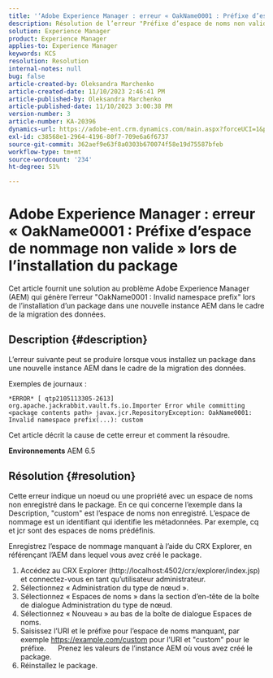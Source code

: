 ```yaml
---
title: '‘Adobe Experience Manager : erreur « OakName0001 : Préfixe d’espace de nommage non valide » lors de l’installation du package’'
description: Résolution de l’erreur "Préfixe d’espace de noms non valide" pour AEM
solution: Experience Manager
product: Experience Manager
applies-to: Experience Manager
keywords: KCS
resolution: Resolution
internal-notes: null
bug: false
article-created-by: Oleksandra Marchenko
article-created-date: 11/10/2023 2:46:41 PM
article-published-by: Oleksandra Marchenko
article-published-date: 11/10/2023 3:00:38 PM
version-number: 3
article-number: KA-20396
dynamics-url: https://adobe-ent.crm.dynamics.com/main.aspx?forceUCI=1&pagetype=entityrecord&etn=knowledgearticle&id=76fa5df0-d77f-ee11-8179-6045bd006149
exl-id: c38568e1-2964-4196-80f7-709e6a6f6737
source-git-commit: 362aef9e63f8a0303b670074f58e19d75587bfeb
workflow-type: tm+mt
source-wordcount: '234'
ht-degree: 51%

---
```


# Adobe Experience Manager : erreur « OakName0001 : Préfixe d’espace de nommage non valide » lors de l’installation du package


Cet article fournit une solution au problème Adobe Experience Manager (AEM) qui génère l’erreur &quot;OakName0001 : Invalid namespace prefix&quot; lors de l’installation d’un package dans une nouvelle instance AEM dans le cadre de la migration des données.

## Description {#description}


L’erreur suivante peut se produire lorsque vous installez un package dans une nouvelle instance AEM dans le cadre de la migration des données.

Exemples de journaux :


```
*ERROR* [ qtp2105113305-2613]  org.apache.jackrabbit.vault.fs.io.Importer Error while committing <package contents path> javax.jcr.RepositoryException: OakName0001: Invalid namespace prefix(...): custom
```




Cet article décrit la cause de cette erreur et comment la résoudre.

<b>Environnements</b>
AEM 6.5


## Résolution {#resolution}


Cette erreur indique un noeud ou une propriété avec un espace de noms non enregistré dans le package.
En ce qui concerne l’exemple dans la Description, &quot;custom&quot; est l’espace de noms non enregistré.
L’espace de nommage est un identifiant qui identifie les métadonnées. Par exemple, cq et jcr sont des espaces de noms prédéfinis.

Enregistrez l’espace de nommage manquant à l’aide du CRX Explorer, en référençant l’AEM dans lequel vous avez créé le package.

1. Accédez au CRX Explorer (http://localhost:4502/crx/explorer/index.jsp) et connectez-vous en tant qu’utilisateur administrateur.
2. Sélectionnez « Administration du type de nœud ».
3. Sélectionnez « Espaces de noms » dans la section d’en-tête de la boîte de dialogue Administration du type de nœud.
4. Sélectionnez « Nouveau » au bas de la boîte de dialogue Espaces de noms.
5. Saisissez l’URI et le préfixe pour l’espace de noms manquant, par exemple https://example.com/custom pour l’URI et &quot;custom&quot; pour le préfixe.
     Prenez les valeurs de l’instance AEM où vous avez créé le package.
6. Réinstallez le package.
